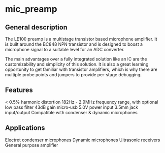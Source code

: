 # mic_preamp

## General description

The LE100 preamp is a multistage transistor based microphone amplifier. It is built around the BC848 NPN transistor and is designed to boost a microphone signal to a suitable level for an ADC converter.

The main advantages over a fully integrated solution like an IC are the customizability and simplicity of this solution. It is also a great learning opportunity to get familiar with transistor amplifiers, which is why there are multiple probe points and jumpers to provide per-stage debugging.


## Features

< 0.5% harmonic distortion
182Hz - 2.9MHz frequency range, with optional low pass filter
43dB gain
micro-usb 5.0V power input
3.5mm jack input/output
Compatible with condenser & dynamic microphones


## Applications

Electret condenser microphones
Dynamic microphones
Ultrasonic receivers
General purpose amplifier

